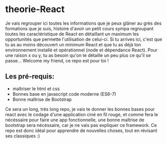 # theorie-React

Je vais regrouper ici toutes les informations que je peux glâner au grès des formations que je suis, histoire d'avoir un petit cours sympa regroupant toutes les caractéristique de React en détaillant un maximum les opportunités que permette l'utilisation de celui-ci.
Si tu arrives ici, c'est que tu as au moins découvert un minimum React et que tu as déjà ton environnement installé et opérationnel (node et dépendance React). Pour une raison x ou y, tu as besoin qu'on te détaille un peu plus ce qu'il se passe... Welcome my friend, ce repo est pour toi !

<h2>Les pré-requis:</h2>
<ul>
  <li>maîtriser le html et css</li>
  <li>Bonnes base en javascript code moderne (ES6-7)</li>
  <li>Bonne maîtrise de Bootstrap</li>
 </ul>
 
 Ce sera un long, très long repo, je vais te donner les bonnes bases pour react avec le codage d'une application ciné en fil rouge, et comme fera le nécéssaire pour faire une app fonctionnelle, une bonne maîtrise de bootstrap sera nécéssaire, car je ne vais pas expliquer ce framework.
Ce repo est donc idéal pour apprendre de nouvelles choses, tout en révisant ses classiques :)


